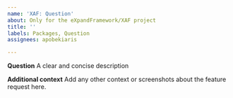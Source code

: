 ```yaml
---
name: 'XAF: Question'
about: Only for the eXpandFramework/XAF project
title: ''
labels: Packages, Question
assignees: apobekiaris

---
```


**Question**
A clear and concise description

**Additional context**
Add any other context or screenshots about the feature request here.
